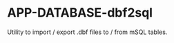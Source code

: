 APP-DATABASE-dbf2sql
====================

Utility to import / export .dbf files to / from mSQL tables.
